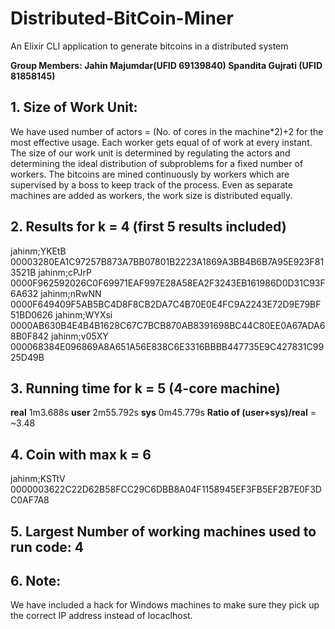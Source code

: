 # Distributed-BitCoin-Miner
An Elixir CLI application to generate bitcoins in a distributed system

**Group Members: 
Jahin Majumdar(UFID 69139840)
Spandita Gujrati (UFID 81858145)**

## 1. Size of Work Unit: 
We have used number of actors = (No. of cores in the machine*2)+2 for the most effective usage. Each worker gets equal of of work at every instant. The size of our work unit is determined by regulating the actors and determining the ideal distribution of subproblems for a fixed number of workers. The bitcoins are mined continuously by workers which are supervised by a boss to keep track of the process. Even as separate machines are added as workers, the work size is distributed equally. 

## 2. Results for k = 4 (first 5 results included)
jahinm;YKEtB     00003280EA1C97257B873A7BB07801B2223A1869A3BB4B6B7A95E923F813521B
jahinm;cPJrP     0000F962592026C0F69971EAF997E28A58EA2F3243EB161986D0D31C93F6A632
jahinm;nRwNN     0000F649409F5AB5BC4D8F8CB2DA7C4B70E0E4FC9A2243E72D9E79BF51BD0626
jahinm;WYXsi     0000AB630B4E4B4B1628C67C7BCB870AB8391698BC44C80EE0A67ADA68B0F842
jahinm;v05XY     000068384E096869A8A651A56E838C6E3316BBBB447735E9C427831C9925D49B

## 3. Running time for k = 5 (4-core machine)

**real** 1m3.688s
**user** 2m55.792s
**sys**  0m45.779s
**Ratio of (user+sys)/real** = ~3.48

## 4. Coin with max k = 6      
jahinm;KSTtV     0000003622C22D62B58FCC29C6DBB8A04F1158945EF3FB5EF2B7E0F3DC0AF7A8

## 5. Largest Number of working machines used to run code: 4

## 6. Note: 
We have included a hack for Windows machines to make sure they pick up the correct IP address instead of locaclhost.
